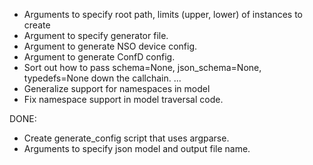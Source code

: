 

 - Arguments to specify root path, limits (upper, lower) of instances to create
 - Argument to specify generator file.
 - Argument to generate NSO device config.
 - Argument to generate ConfD config.
 - Sort out how to pass schema=None, json_schema=None, typedefs=None down the
   callchain.
 ...
 - Generalize support for namespaces in model
 - Fix namespace support in model traversal code.


DONE:
 - Create generate_config script that uses argparse.
 - Arguments to specify json model and output file name.
